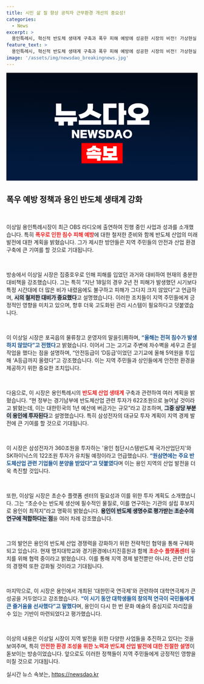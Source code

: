 ```yaml
---
title: 시민 삶 질 향상 공직자 근무환경 개선의 중요성!
categories:
  - News
excerpt: >
  용인특례시, 혁신적 반도체 생태계 구축과 폭우 피해 예방에 성공한 시장의 비전! 가상현실 스포츠체험센터까지, 이 모든 변화의 중심에 이상일 시장이 있다. 용인의 미래를 확인하세요!
feature_text: >
  용인특례시, 혁신적 반도체 생태계 구축과 폭우 피해 예방에 성공한 시장의 비전! 가상현실 스포츠체험센터까지, 이 모든 변화의 중심에 이상일 시장이 있다. 용인의 미래를 확인하세요!
image: '/assets/img/newsdao_breakingnews.jpg'
---
```


<p><img src="/assets/img/newsdao_breakingnews.jpg" alt="bookingtag 속보" /></p>

<h2 data-ke-size="size26">폭우 예방 정책과 용인 반도체 생태계 강화</h2>

<p data-ke-size="size16">&nbsp;</p>

<p>이상일 용인특례시장이 최근 OBS 라디오에 출연하여 진행 중인 사업과 성과를 소개했습니다. 특히 <b><span style="color: #ee2323;">폭우로 인한 침수 피해 예방</span></b>에 대한 철저한 준비와 함께 반도체 산업의 미래 발전에 대한 계획을 밝혔습니다. 그가 제시한 방안들은 지역 주민들의 안전과 산업 환경 구축에 큰 기여를 할 것으로 기대됩니다. </p>

<p data-ke-size="size16">&nbsp;</p>

<p>방송에서 이상일 시장은 집중호우로 인해 피해를 입었던 과거와 대비하여 현재의 충분한 대비책을 강조했습니다. 그는 특히 “지난 18일의 경우 2년 전 피해가 발생했던 시기보다 특정 시간대에 더 많은 비가 내렸음에도 불구하고 피해가 그다지 크지 않았다”고 언급하며, <b><span style="background-color: #21538527;">시의 철저한 대비가 중요했다</span></b>고 설명했습니다. 이러한 조치들이 지역 주민들에게 긍정적인 영향을 미치고 있으며, 향후 더욱 고도화된 관리 시스템이 필요하다고 덧붙였습니다.</p>

<p data-ke-size="size16">&nbsp;</p>

<p>이 이상일 시장은 포곡읍의 물류창고 운영자의 말을引用하며, <b><span style="color: #1a5490;">“올해는 전혀 침수가 발생하지 않았다”고 전했다</span></b>고 밝혔습니다. 이어서 그는 고기교 주변에 차수벽을 세우고 준설 작업을 했다는 점을 설명하며, “안전등급이 ‘D등급’이었던 고기교에 올해 5억원을 투입해 ‘A등급까지 올렸다”고 강조했습니다. 이는 지역 주민들과 상인들에게 안전한 환경을 제공하기 위한 중요한 조치입니다.</p>

<p data-ke-size="size16">&nbsp;</p>

<p>다음으로, 이 시장은 용인특례시의 <b><span style="color: #ee2323;">반도체 산업 생태계</span></b> 구축과 관련하여 여러 계획을 밝혔습니다. “현 정부는 경기남부에 반도체산업 관련 투자가 622조원으로 늘어날 것이라고 밝혔는데, 이는 대한민국의 1년 예산에 버금가는 규모”라고 강조하며, <b><span style="background-color: #21538527;">그중 상당 부분이 용인에 투자된다</span></b>고 설명했습니다. 특히 삼성전자의 대규모 투자 계획이 지역 경제 발전에 큰 기여를 할 것으로 기대됩니다.</p>

<p data-ke-size="size16">&nbsp;</p>

<p>이 시장은 삼성전자가 360조원을 투자하는 '용인 첨단시스템반도체 국가산업단지'와 SK하이닉스의 122조원 투자가 유치될 예정이라고 언급했습니다. <b><span style="color: #1a5490;">“원삼면에는 주요 반도체산업 관련 기업들이 분양을 받았다”고 덧붙였다</span></b>며 이는 용인 지역의 산업 발전을 더욱 촉진할 것입니다.</p>

<p data-ke-size="size16">&nbsp;</p>

<p>또한, 이상일 시장은 초순수 플랫폼 센터의 필요성과 이를 위한 투자 계획도 소개했습니다. 그는 “초순수는 반도체 생산에 필수적인 물질로, 이를 연구하는 기관의 설립 후보지로 용인이 최적지”라고 명확히 밝혔습니다. <b><span style="background-color: #21538527;">용인이 반도체 생명수로 평가받는 초순수의 연구에 적합하다는 점</span></b>을 여러 차례 강조했습니다.</p>

<p data-ke-size="size16">&nbsp;</p>

<p>그의 발언은 용인의 반도체 산업 경쟁력을 강화하기 위한 전략적인 협약을 통해 구체화되고 있습니다. 현재 명지대학교와 경기환경에너지진흥원과 함께 <b><span style="color: #ee2323;">초순수 플랫폼센터</span></b> 유치를 위해 협력 중이라고 밝혔습니다. 이를 통해 지역 경제 발전뿐만 아니라, 관련 산업의 경쟁력 또한 강화될 것이라고 기대됩니다.</p>

<p data-ke-size="size16">&nbsp;</p>

<p>마지막으로, 이 시장은 용인에서 개최된 '대한민국 연극제'와 관련하여 대학연극제가 큰 성공을 거두었다고 강조했습니다. <b><span style="color: #1a5490;">“이 시기 동안 대학생들의 창의적 연극이 국민들에게 큰 즐거움을 선사했다”고 말했다</span></b>며, 용인이 다시 한 번 문화 예술의 중심지로 자리잡을 수 있는 기반이 마련되었다고 평가했습니다.</p>

<p data-ke-size="size16">&nbsp;</p>

<p>이상의 내용은 이상일 시장이 지역 발전을 위한 다양한 사업들을 추진하고 있다는 것을 보여주며, 특히 <b><span style="color: #ee2323;">안전한 환경 조성을 위한 노력과 반도체 산업 발전에 대한 친절한 설명</span></b>이 돋보이는 방송이었습니다. 앞으로도 이러한 정책들이 지역 주민들에게 긍정적인 영향을 미칠 것으로 기대됩니다.</p>
실시간 뉴스 속보는, <a href="https://newsdao.kr" rel="dofollow">https://newsdao.kr</a>


